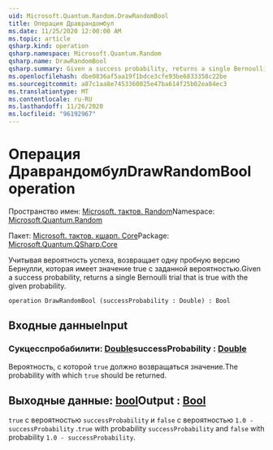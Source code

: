 ```yaml
---
uid: Microsoft.Quantum.Random.DrawRandomBool
title: Операция Драврандомбул
ms.date: 11/25/2020 12:00:00 AM
ms.topic: article
qsharp.kind: operation
qsharp.namespace: Microsoft.Quantum.Random
qsharp.name: DrawRandomBool
qsharp.summary: Given a success probability, returns a single Bernoulli trial that is true with the given probability.
ms.openlocfilehash: dbe0836af5aa19f1bdce3cfe93be6833358c22be
ms.sourcegitcommit: a87c1aa8e7453360025e47ba614f25b02ea84ec3
ms.translationtype: MT
ms.contentlocale: ru-RU
ms.lasthandoff: 11/26/2020
ms.locfileid: "96192967"
---
```

# <a name="drawrandombool-operation"></a><span data-ttu-id="362c0-102">Операция Драврандомбул</span><span class="sxs-lookup"><span data-stu-id="362c0-102">DrawRandomBool operation</span></span>

<span data-ttu-id="362c0-103">Пространство имен: [Microsoft. тактов. Random](xref:Microsoft.Quantum.Random)</span><span class="sxs-lookup"><span data-stu-id="362c0-103">Namespace: [Microsoft.Quantum.Random](xref:Microsoft.Quantum.Random)</span></span>

<span data-ttu-id="362c0-104">Пакет: [Microsoft. тактов. кшарп. Core](https://nuget.org/packages/Microsoft.Quantum.QSharp.Core)</span><span class="sxs-lookup"><span data-stu-id="362c0-104">Package: [Microsoft.Quantum.QSharp.Core](https://nuget.org/packages/Microsoft.Quantum.QSharp.Core)</span></span>


<span data-ttu-id="362c0-105">Учитывая вероятность успеха, возвращает одну пробную версию Бернулли, которая имеет значение true с заданной вероятностью.</span><span class="sxs-lookup"><span data-stu-id="362c0-105">Given a success probability, returns a single Bernoulli trial that is true with the given probability.</span></span>

```qsharp
operation DrawRandomBool (successProbability : Double) : Bool
```


## <a name="input"></a><span data-ttu-id="362c0-106">Входные данные</span><span class="sxs-lookup"><span data-stu-id="362c0-106">Input</span></span>

### <a name="successprobability--double"></a><span data-ttu-id="362c0-107">Сукцесспробабилити: [Double](xref:microsoft.quantum.lang-ref.double)</span><span class="sxs-lookup"><span data-stu-id="362c0-107">successProbability : [Double](xref:microsoft.quantum.lang-ref.double)</span></span>

<span data-ttu-id="362c0-108">Вероятность, с которой `true` должно возвращаться значение.</span><span class="sxs-lookup"><span data-stu-id="362c0-108">The probability with which `true` should be returned.</span></span>



## <a name="output--bool"></a><span data-ttu-id="362c0-109">Выходные данные: [bool](xref:microsoft.quantum.lang-ref.bool)</span><span class="sxs-lookup"><span data-stu-id="362c0-109">Output : [Bool](xref:microsoft.quantum.lang-ref.bool)</span></span>

<span data-ttu-id="362c0-110">`true` с вероятностью `successProbability` и `false` с вероятностью `1.0 - successProbability` .</span><span class="sxs-lookup"><span data-stu-id="362c0-110">`true` with probability `successProbability` and `false` with probability `1.0 - successProbability`.</span></span>